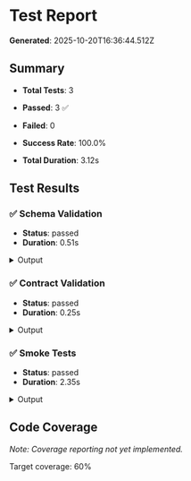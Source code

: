 # Test Report

**Generated**: 2025-10-20T16:36:44.512Z

## Summary

- **Total Tests**: 3
- **Passed**: 3 ✅
- **Failed**: 0
- **Success Rate**: 100.0%

- **Total Duration**: 3.12s

## Test Results

### ✅ Schema Validation

- **Status**: passed
- **Duration**: 0.51s

<details>
<summary>Output</summary>

```

> metacore-stack-dashboard@1.0.0 test:schemas
> cd schemas && npm run validate


> validate
> node ./validate.mjs

✅ examples/room-min.json ok
✅ examples/entity-human.json ok
✅ examples/message-command.json ok
✅ examples/artifact-sample.json ok
✅ invalid example rejected: examples/invalid/artifact-bad-hash.json
✅ invalid example rejected: examples/invalid/message-missing-fields.json

All schema validations passed.

```

</details>

### ✅ Contract Validation

- **Status**: passed
- **Duration**: 0.25s

<details>
<summary>Output</summary>

```

> metacore-stack-dashboard@1.0.0 test:contracts
> node scripts/validate-contracts.mjs

🔍 Validating contracts...

✅ SSE Event 'log' valid
✅ SSE Event 'heartbeat' valid
✅ SSE Event 'done' valid
✅ Commands Catalog valid

==================================================
✅ All contract validations PASSED

```

</details>

### ✅ Smoke Tests

- **Status**: passed
- **Duration**: 2.35s

<details>
<summary>Output</summary>

```

> metacore-stack-dashboard@1.0.0 test:smoke
> node tests/smoke/smoke.test.mjs

🚀 Running smoke tests...

🔨 Testing builds...
  - Building integration-api...
    ✅ integration-api builds successfully
  - Validating schemas...
    ✅ Schemas valid

🌐 Testing endpoints (if services are running)...
  ⚠️  Integration API Health:  (service may not be running)
  ⚠️  SSE Heartbeat:  (service may not be running)

✅ Smoke tests passed

```

</details>

## Code Coverage

_Note: Coverage reporting not yet implemented._

Target coverage: 60%
